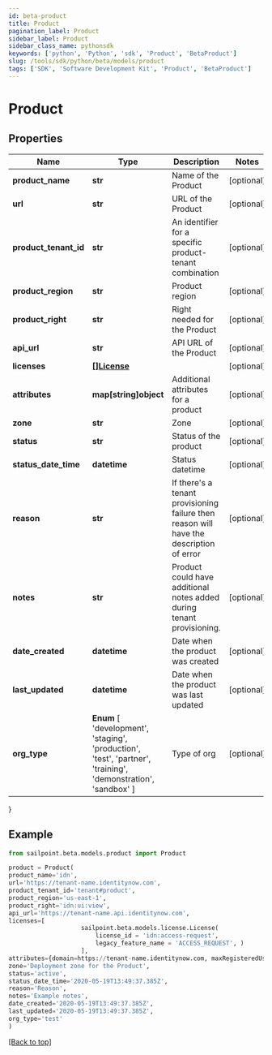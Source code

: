 ```yaml
---
id: beta-product
title: Product
pagination_label: Product
sidebar_label: Product
sidebar_class_name: pythonsdk
keywords: ['python', 'Python', 'sdk', 'Product', 'BetaProduct']
slug: /tools/sdk/python/beta/models/product
tags: ['SDK', 'Software Development Kit', 'Product', 'BetaProduct']
---
```


# Product

## Properties

| Name | Type | Description | Notes |
| --- | --- | --- | --- |
| **product_name** | **str** | Name of the Product | [optional] |
| **url** | **str** | URL of the Product | [optional] |
| **product_tenant_id** | **str** | An identifier for a specific product-tenant combination | [optional] |
| **product_region** | **str** | Product region | [optional] |
| **product_right** | **str** | Right needed for the Product | [optional] |
| **api_url** | **str** | API URL of the Product | [optional] |
| **licenses** | [**[]License**](license) |  | [optional] |
| **attributes** | **map[string]object** | Additional attributes for a product | [optional] |
| **zone** | **str** | Zone | [optional] |
| **status** | **str** | Status of the product | [optional] |
| **status_date_time** | **datetime** | Status datetime | [optional] |
| **reason** | **str** | If there's a tenant provisioning failure then reason will have the description of error | [optional] |
| **notes** | **str** | Product could have additional notes added during tenant provisioning. | [optional] |
| **date_created** | **datetime** | Date when the product was created | [optional] |
| **last_updated** | **datetime** | Date when the product was last updated | [optional] |
| **org_type** | **Enum** [ 'development', 'staging', 'production', 'test', 'partner', 'training', 'demonstration', 'sandbox' ] | Type of org | [optional] |

}

## Example

```python
from sailpoint.beta.models.product import Product

product = Product(
product_name='idn',
url='https://tenant-name.identitynow.com',
product_tenant_id='tenant#product',
product_region='us-east-1',
product_right='idn:ui:view',
api_url='https://tenant-name.api.identitynow.com',
licenses=[
                    sailpoint.beta.models.license.License(
                        license_id = 'idn:access-request',
                        legacy_feature_name = 'ACCESS_REQUEST', )
                    ],
attributes={domain=https://tenant-name.identitynow.com, maxRegisteredUsers=250},
zone='Deployment zone for the Product',
status='active',
status_date_time='2020-05-19T13:49:37.385Z',
reason='Reason',
notes='Example notes',
date_created='2020-05-19T13:49:37.385Z',
last_updated='2020-05-19T13:49:37.385Z',
org_type='test'
)

```

[[Back to top]](#)

